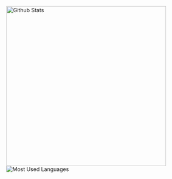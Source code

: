 <img src="https://github-readme-stats.vercel.app/api?username=jevolk&show_icons=true&theme=great-gatsby" alt="Github Stats" width="420" /> <img src="https://github-readme-stats.vercel.app/api/top-langs/?username=jevolk&layout=compact&hide=html&theme=great-gatsby" alt="Most Used Languages" />
